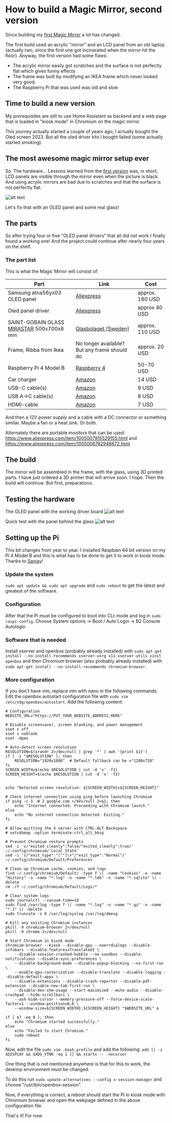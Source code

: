 # How to build a Magic Mirror, second version

Since building my [first Magic Mirror](README.md) a lot has changed.

The first build used an acrylic "mirror" and an LCD panel from an old laptop (actually two, since the first one got
incinerated when the mirror hit the floor). Anyway, the first version had some flaws:
* The acrylic mirror easily got scratches and the surface is not perfectly flat which gives funny effects
* The frame was built by modifying an IKEA frame which never looked very good.
* The Raspberry Pi that was used was old and slow

## Time to build a new version

My prerequisites are still to use Home Assistant as backend and a web page that is loaded in "kiosk mode" in Chromium
on the magic mirror.

This journey actually started a couple of years ago; I actually bought the Oled screen 2023. But all the oled driver kits
I bought failed (some actually started smoking).

## The most awesome magic mirror setup ever

So. The hardware... Lessons learned from the [first version](README.md) was, in short, LCD panels are visible through 
the mirror even when the picture is black. And using acrylic mirrors are bad due to scratches and that the surface is
not perfectly flat.

![alt text](images/panel-visible-through-mirror.jpg "One can clearly see the panel")

Let's fix that with an OLED panel and some real glass!

## The parts

So after trying four or five "OLED panel drivers" that all did not work I finally found a working one! And the project
could continue after nearly four years on the shelf.

### The part list

This is what the Magic Mirror will consist of:

| Part                                         | Link                                                                                  | Cost           |
|----------------------------------------------|---------------------------------------------------------------------------------------|----------------|
| Samsung atna56yx03 OLED panel                | [Aliexpress](https://www.aliexpress.com/item/1005004725887223.html)                   | approx. 180 USD |
| Oled panel driver | [Aliexpress](https://www.aliexpress.com/item/1005006499232516.html) | approx 40 USD |
| SAINT-GOBAIN GLASS [MIRASTAR](https://www.saint-gobain-glass.com/MIRASTAR-MIRASTAR-REFLECT) 500x700x6 mm | [Glasbolaget (Sweden)](https://glasbolaget.se/k/spegelglas/) | approx. 110 USD |
| Frame, Ribba from Ikea                       | No longer available? But any frame should do                                          | approx. 20 USD |
| Raspberry Pi 4 Model B                       | [Raspberry 4](https://www.raspberrypi.com/products/raspberry-pi-4-model-b/)           | 50-70 USD |
| Car charger                                  | [Amazon](https://www.amazon.se/dp/B08VJ2VH2J)                                         | 14 USD |
| USB-C cable(s)                               | [Amazon](https://www.amazon.se/dp/B0BF4ZSFT1)                                         | 9 USD |
| USB A->C cable(s)                            | [Amazon](https://www.amazon.se/dp/B0B9XY39FF)                                         | 8 USD |
| HDMI-cable                                   | [Amazon](https://www.amazon.com/Seadream-Micro-Connector-Adapter-Cable/dp/B08BFZFT7R/) | 7 USD |

And then a 12V power supply and a cable with a DC connector or something similar. Maybe a fan or a heat sink. Or both.

Alternately there are portable monitors that can be used: https://www.aliexpress.com/item/1005007915529155.html and https://www.aliexpress.com/item/1005006782948672.html

## The build

The mirror will be assembled in the frame, with the glass, using 3D printed parts. I have just ordered a 3D printer that
will arrive soon. I hope. Then the build will continue. But first, preparations.

## Testing the hardware

The OLED panel with the working driver board
![alt text](images/working-oled-panel-and-driver.jpg "The long awaited driver board has arrived and works!")

Quick test with the panel behind the glass
![alt text](images/oled-behind-mirror-glass.jpg "The panel is not at all visible through the glass")

## Setting up the Pi

This bit changes from year to year. I installed Raspbian 64 bit version on my Pi 4 Model B and this is what has to be done
to get it to work in kiosk mode. Thanks to [Sanjay](https://read.sanjaysikdar.dev/raspberry-pi-zero-2w-kiosk)!

### Update the system

`sudo apt update && sudo apt upgrade` and `sudo reboot` to get the latest and greatest of the software.

### Configuration

After that the Pi must be configured to boot into CLI-mode and log in `sudo raspi-config`.
Choose System options -> Boot / Auto Login -> B2 Console Autologin

### Software that is needed

Install xserver and openbox (probably already installed) with `sudo apt-get install --no-install-recommends xserver-xorg x11-xserver-utils xinit openbox`
and then Chromium browser (also probably already installed) with `sudo apt-get install --no-install-recommends chromium-browser`.

### More configuration

If you don't have vim, replace vim with nano in the following commands. Edit the openbox autostart configuration file
with `sudo vim /etc/xdg/openbox/autostart`. Add the following content:

```
# Configuration
WEBSITE_URL="https://PUT_YOUR_WEBSITE_ADDRESS_HERE"

# Disable screensaver, screen blanking, and power management
xset s off
xset s noblank
xset -dpms

# Auto-detect screen resolution
RESOLUTION=$(xrandr 2>/dev/null | grep '*' | awk '{print $1}')
if [ -z "$RESOLUTION" ]; then
    RESOLUTION="1920x1080"  # Default fallback can be ="1280x720"
fi
SCREEN_WIDTH=$(echo $RESOLUTION | cut -d 'x' -f1)
SCREEN_HEIGHT=$(echo $RESOLUTION | cut -d 'x' -f2)


echo "Detected screen resolution: ${SCREEN_WIDTH}x${SCREEN_HEIGHT}"

# Check internet connection using ping before launching Chromium
if ping -c 1 -W 2 google.com >/dev/null 2>&1; then
    echo "Internet connected. Proceeding with Chromium launch."
else
    echo "No internet connection detected. Exiting."
fi

# Allow quitting the X server with CTRL-ALT-Backspace
# setxkbmap -option terminate:ctrl_alt_bksp

# Prevent Chromium restore prompts
sed -i 's/"exited_cleanly":false/"exited_cleanly":true/' ~/.config/chromium/'Local State'
sed -i 's/"exit_type":"[^"]\+"/"exit_type":"Normal"/' ~/.config/chromium/Default/Preferences

# Clean up Chromium cache, cookies, and logs
find ~/.config/chromium/Default/ -type f \( -name "Cookies" -o -name "History" -o -name "*.log" -o -name "*.ldb" -o -name "*.sqlite" \) -delete
rm -rf ~/.config/chromium/Default/Logs/*

# Clear system logs
sudo journalctl --vacuum-time=1d
sudo find /var/log -type f \( -name "*.log" -o -name "*.gz" -o -name "*.1" \) -delete
sudo truncate -s 0 /var/log/syslog /var/log/dmesg

# Kill any existing Chromium instances
pkill -9 chromium-browser 2>/dev/null
pkill -9 chrome 2>/dev/null

# Start Chromium in kiosk mode
chromium-browser --kiosk --disable-gpu --noerrdialogs --disable-infobars --disable-features=TranslateUI \
    --disable-session-crashed-bubble --no-sandbox --disable-notifications --disable-sync-preferences \
    --disable-background-mode --disable-popup-blocking --no-first-run \
    --enable-gpu-rasterization --disable-translate --disable-logging --disable-default-apps \
    --disable-extensions --disable-crash-reporter --disable-pdf-extension --disable-new-tab-first-run \
    --disable-dev-shm-usage --start-maximized --mute-audio --disable-crashpad --hide-scrollbars \
    --ash-hide-cursor --memory-pressure-off --force-device-scale-factor=1 --window-position=0,0 \
    --window-size=${SCREEN_WIDTH},${SCREEN_HEIGHT} "$WEBSITE_URL" &

if [ $? -eq 0 ]; then
    echo "Chromium started successfully."
else
    echo "Failed to start Chromium."
    sudo reboot
fi
```

Now, edit the file `sudo vim .bash_profile` and add the following: `add [[ -z $DISPLAY && $XDG_VTNR -eq 1 ]] && startx -- -nocursor`

One thing that is not mentioned anywhere is that for this to work, the desktop environment must be changed.

To do this run `sudo update-alternatives --config x-session-manager` and choose "/usr/bin/openbox-session".

Now, if everything is correct, a reboot should start the Pi in kiosk mode with Chromium browser and open the webpage
defined in the above configuration file.

That's it! For now.